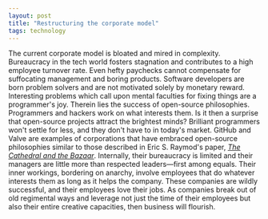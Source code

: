 ```yaml
---
layout: post
title: "Restructuring the corporate model"
tags: technology
---
```

The current corporate model is bloated and mired in complexity. Bureaucracy in
the tech world fosters stagnation and contributes to a high employee turnover
rate. Even hefty paychecks cannot compensate for suffocating management and
boring products. Software developers are born problem solvers and are not
motivated solely by monetary reward. Interesting problems which call upon mental
faculties for fixing things are a programmer's joy. Therein lies the success of
open-source philosophies. Programmers and hackers work on what interests them.
Is it then a surprise that open-source projects attract the brightest minds?
Brilliant programmers won't settle for less, and they don't have to in today's
market. GitHub and Valve are examples of corporations that have embraced
open-source philosophies similar to those described in Eric S. Raymod's paper,
_[The Cathedral and the Bazaar][cathedral]_. Internally, their bureaucracy is
limited and their managers are little more than respected leaders—first among
equals. Their inner workings, bordering on anarchy, involve employees that do
whatever interests them as long as it helps the company. These companies are
wildly successful, and their employees love their jobs. As companies break out
of old regimental ways and leverage not just the time of their employees but
also their entire creative capacities, then business will flourish.

[cathedral]: http://www.catb.org/~esr/writings/cathedral-bazaar/cathedral-bazaar/ "The Cathedral and the Bazaar"
